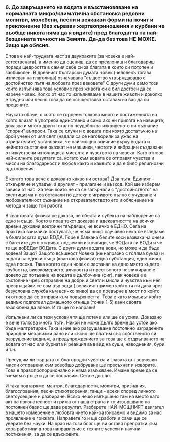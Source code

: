 ### 6. До завръщането на водата и възстановяване на нормалната микро/климатична обстановка редовни молитви, молебени, песни и всякакви форми на почит и преклонение (без кървави жертвоприношения и курбани че въобще никога няма да я видите) пред благодатта на най-безценната течност на Земята. Да-да без това НЕ МОЖЕ. Защо ще обясня.

Е това е най-трудната част за двукраките (за човека е най-естествената), а именно да оцениш, да се преклониш и благодариш поради щедростта в самия себе си за благата в които си потопен и заобиколен. В древният български думата човек (человекъ тогава изписван на глаголица) означавала "същество утвърждаващо с достойнство пътя на любовта през вековете" С други думи само този който изпълнява това условие през живота си е бил достоен да се нарече човек. Колко от нас го изпълняваме в нашите животи и доколко е трудно или лесно това да се осъществява оставам на вас да си прецените. 

Науката обаче, с която се гордеем толкова много и постиженията на която влизат в употреба единствено и само ако ни приляга на навиците, доказва и много други тотално неудобни за изкривеното ни съзнание "спорни" въпроси.  Така се случи и с водата при която достатъчно на брой учени от цял свят (надали са се наговорили за ужас на отрицателите) установиха, че най-мощно влияние върху водата и нейното състояние оказват не машинки, честоти и вибрации създавани от изкуствени източници, а мисълта и чувството на човека. Като отново най-силните резултати са, когато към водата се отправят чувства и мисли на благодарност и любов както и каквито и да е било религиозни вдъхновения. 
   
Е когато това вече е доказано какво ни остава? Два пътя. Единият - отхвърляне и упадък, а другият - прилагане и възход. Кой ще изберем зависи от нас. За тези които не са се загърнали с "достойнството" на скептицизма и са останали по детски с игривото пълно с учудване и любознателност съзнание на откривателството ето и обяснение на метода и защо той работи.
   
В квантовата физика се доказа, че обекта и субекта на наблюдение са едно и също. Което в прав текст доказва и адекватността на всички древни духовни доктрини твърдящи, че всичко е ЕДНО.  Сега на практика взимайки постулата, че няма нищо случайно нека се вгледаме в българската дума ВОДА. Горе в балкана белите коси казваха на онези с багетите дето откриват подземни източници, че ВОДата ги ВОДи и че те ще доВЕДат ВОДата. С други думи водата води, но може и да бъде водена! Защо? Защото всъщност Човека (не напразно с голяма буква) и водата са едно и също (квантова физика) една субстанция, един живот, една посока. Така когато един човек е застанал на едно място където грубостта, високомерието, алчността и престъпното неглижиране е довело до потъване на водата в дълбочина (фиг), пак човека е в състояние чрез отправяне на добри и светли мисли и чувства към нея превръщайки се сам във вода ( великият пример който тя ни дава чрез безусловна служба към всичко живо) да се превърне в мост по който тя отново да се отправи към повърхността. Това е като момъкът който веднъж подготвил домашното огнище (точки 1-5) кани своята възлюбена да влезе. И тя ще го направи!
    
Изпълнени ли са тези условия тя ще потече или ще се усили. Доказано е вече толкова много пъти. Никой не може дълго време да устои ако бъде малтретиран. Така и ние ако разрушаваме постоянно изградените природни механизми рано или късно ще платим със собственото си разрушение веднъж, а предупреждението за това ще е отдръпването на водата от нас или бурната ѝ реакция във вид на суши, наводнения, бури и т.н.
  
Пресушим ли сърцата от благородни чувства и главата от творчески мисли отправени към всеобщо добруване ще пресъхнат и изворите. Това е правопропорционално и няма измъкване. Имаме време да се вземем в ръце и да се поправим. Сега е дошло.
   
И така повтаряме: мантри, благодарности, молитви, признания, благословения, песни стихотворения, танци - всеки според личното светоусещане и разбиране. Всяко нещо извършено там на место като акт на признателност и грижа от наша страна и то извършвано на постоянен базис ще даде резултат. Разберете НАЙ–МОЩНИЯТ двигател в нашето измерение е любовта чието най-разбираемо и видимо за нас проявление е грижата. Направете го и ще сработи и сами ще се уверите без науки. На края на този блог ще ви оставя препратки към хора работили в това направление с техните успехи и научни постижения, за да се вдъхновите.